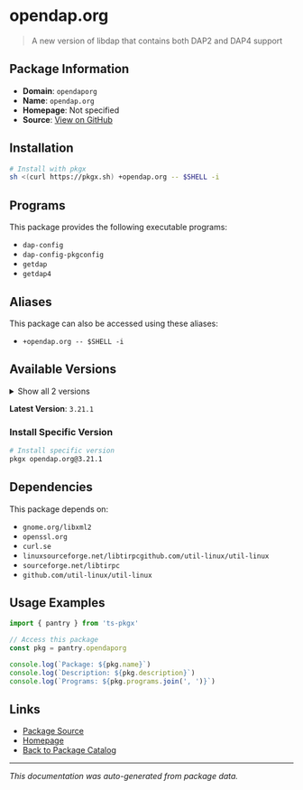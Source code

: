 # opendap.org

> A new version of libdap that contains both DAP2 and DAP4 support

## Package Information

- **Domain**: `opendaporg`
- **Name**: `opendap.org`
- **Homepage**: Not specified
- **Source**: [View on GitHub](https://github.com/pkgxdev/pantry/tree/main/projects/opendap.org/package.yml)

## Installation

```bash
# Install with pkgx
sh <(curl https://pkgx.sh) +opendap.org -- $SHELL -i
```

## Programs

This package provides the following executable programs:

- `dap-config`
- `dap-config-pkgconfig`
- `getdap`
- `getdap4`

## Aliases

This package can also be accessed using these aliases:

- `+opendap.org -- $SHELL -i`

## Available Versions

<details>
<summary>Show all 2 versions</summary>

- `3.21.1`, `3.20.11`

</details>

**Latest Version**: `3.21.1`

### Install Specific Version

```bash
# Install specific version
pkgx opendap.org@3.21.1
```

## Dependencies

This package depends on:

- `gnome.org/libxml2`
- `openssl.org`
- `curl.se`
- `linuxsourceforge.net/libtirpcgithub.com/util-linux/util-linux`
- `sourceforge.net/libtirpc`
- `github.com/util-linux/util-linux`

## Usage Examples

```typescript
import { pantry } from 'ts-pkgx'

// Access this package
const pkg = pantry.opendaporg

console.log(`Package: ${pkg.name}`)
console.log(`Description: ${pkg.description}`)
console.log(`Programs: ${pkg.programs.join(', ')}`)
```

## Links

- [Package Source](https://github.com/pkgxdev/pantry/tree/main/projects/opendap.org/package.yml)
- [Homepage](#)
- [Back to Package Catalog](../package-catalog.md)

---

*This documentation was auto-generated from package data.*

